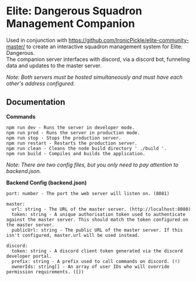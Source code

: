 # Elite: Dangerous Squadron Management Companion
Used in conjunction with https://github.com/IronicPickle/elite-community-master/ to create an interactive squadron management system for Elite: Dangerous.<br/>
The companion server interfaces with discord, via a discord bot, funneling data and updates to the master server.

*Note: Both servers must be hosted simultaneously and must have each other's address configured.*

## Documentation
**Commands**
```
npm run dev - Runs the server in developer mode.
npm run prod - Runs the server in production mode.
npm run stop - Stops the production server.
npm run restart - Restarts the production server.
npm run clean - Cleans the node build directory ' ./build '.
npm run build - Compiles and builds the application.
```

*Note: There are two config files, but you only need to pay attention to backend.json.*

**Backend Config (backend.json)**
```
port: number - The port the web server will listen on. (8081)

master:
  url: string - The URL of the master server. (http://localhost:8080)
  token: string - A unique authorisation token used to authenticate against the master server. This should match the token configured on the master server.
  publicUrl: string - The public URL of the master server. If this isn't configured, master.url will be used instead.

discord:
  token: string - A discord client token generated via the discord developer portal.
  prefix: string - A prefix used to call commands on discord. (!)
  ownerIds: string[] - An array of user IDs who will override permission requirements. ([])
```
